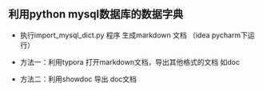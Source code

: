 
## 利用python mysql数据库的数据字典


* 执行import_mysql_dict.py 程序 生成markdown 文档 （idea pycharm下运行）

* 方法一：利用typora 打开markdown文档，导出其他格式的文档 如doc

* 方法二：利用showdoc 导出 doc文档